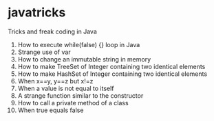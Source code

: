 # javatricks
Tricks and freak coding in Java

1. How to execute while(false) {} loop in Java
2. Strange use of var
3. How to change an immutable string in memory
4. How to make TreeSet of Integer containing two identical elements
5. How to make HashSet of Integer containing two identical elements
6. When x==y, y==z but x!=z
7. When a value is not equal to itself
8. A strange function similar to the constructor
9. How to call a private method of a class
10. When true equals false

